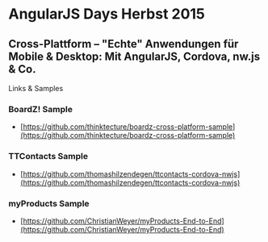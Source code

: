 # AngularJS Days Herbst 2015

## Cross-Plattform – "Echte" Anwendungen für Mobile & Desktop: Mit AngularJS, Cordova, nw.js & Co.

Links &amp; Samples


### BoardZ! Sample
* [https://github.com/thinktecture/boardz-cross-platform-sample](https://github.com/thinktecture/boardz-cross-platform-sample)

### TTContacts Sample
* [https://github.com/thomashilzendegen/ttcontacts-cordova-nwjs](https://github.com/thomashilzendegen/ttcontacts-cordova-nwjs)

### myProducts Sample
* [https://github.com/ChristianWeyer/myProducts-End-to-End](https://github.com/ChristianWeyer/myProducts-End-to-End)
